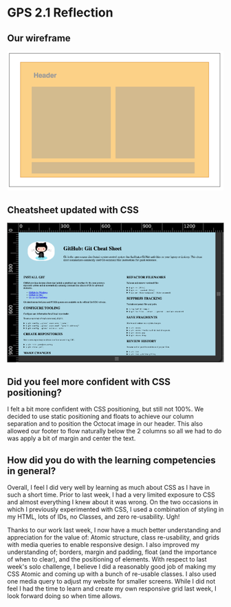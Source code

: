 # GPS 2.1 Reflection

## Our wireframe

![css-wireframe](gps2-1-css-wireframe.png)

## Cheatsheet updated with CSS

![Git Cheatsheet](gps2-1-git-cheatsheet.png)


## Did you feel more confident with CSS positioning?

I felt a bit more confident with CSS positioning, but still not 100%. We decided to use static positioning and floats to achieve our column separation and to position the Octocat image in our header. This also allowed our footer to flow naturally below the 2 columns so all we had to do was apply a bit of margin and center the text.


## How did you do with the learning competencies in general?

Overall, I feel I did very well by learning as much about CSS as I have in such a short time. Prior to last week, I had a very limited exposure to CSS and almost everything I knew about it was wrong. On the two occasions in which I previously experimented with CSS, I used a combination of styling in my HTML, lots of IDs, no Classes, and zero re-usability. Ugh!

Thanks to our work last week, I now have a much better understanding and appreciation for the value of: Atomic structure, class re-usability, and grids with media queries to enable responsive design. I also improved my understanding of; borders, margin and padding, float (and the importance of when to clear), and the positioning of elements. With respect to last week's solo challenge, I believe I did a reasonably good job of making my CSS Atomic and coming up with a bunch of re-usable classes. I also used one media query to adjust my website for smaller screens. While I did not feel I had the time to learn and create my own responsive grid last week, I look forward doing so when time allows.